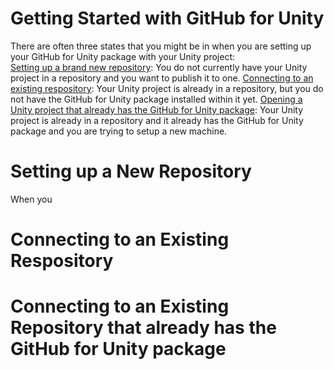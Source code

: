 # Getting Started with GitHub for Unity
There are often three states that you might be in when you are setting up your GitHub for Unity package with your Unity project:  
[Setting up a brand new repository](#setting-up-a-new-repository): You do not currently have your Unity project in a repository and you want to publish it to one.
[Connecting to an existing respository](#connecting-to-an-existing-repository): Your Unity project is already in a repository, but you do not have the GitHub for Unity package installed within it yet.
[Opening a Unity project that already has the GitHub for Unity package](#connecting-to-an-existing-repository-that-already-has-the-github-for-unity-package): Your Unity project is already in a repository and it already has the GitHub for Unity package and you are trying to setup a new machine.

# Setting up a New Repository
When you 

# Connecting to an Existing Respository

# Connecting to an Existing Repository that already has the GitHub for Unity package
